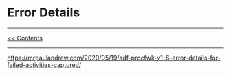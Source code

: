 # Error Details

___
[<< Contents](/ADF.procfwk/contents) 

___

https://mrpaulandrew.com/2020/05/19/adf-procfwk-v1-6-error-details-for-failed-activities-captured/